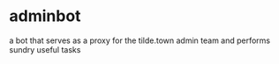 # adminbot
a bot that serves as a proxy for the tilde.town admin team and performs sundry useful tasks
